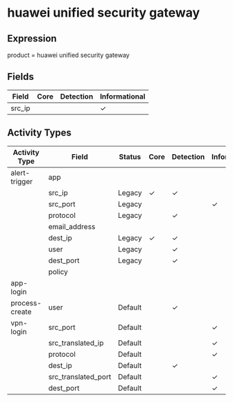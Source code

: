huawei unified security gateway
===============================

Expression
----------

product = huawei unified security gateway

Fields
------

| Field  | Core | Detection | Informational |
| ------ | ---- | --------- | ------------- |
| src_ip |      |           | &#10003;      |

Activity Types
--------------

| Activity Type  | Field               | Status  | Core     | Detection | Informational |
| -------------- | ------------------- | ------- | -------- | --------- | ------------- |
| alert-trigger  | app                 |         |          |           |               |
|                | src_ip              | Legacy  | &#10003; | &#10003;  |               |
|                | src_port            | Legacy  |          |           | &#10003;      |
|                | protocol            | Legacy  |          | &#10003;  |               |
|                | email_address       |         |          |           |               |
|                | dest_ip             | Legacy  | &#10003; | &#10003;  |               |
|                | user                | Legacy  |          | &#10003;  |               |
|                | dest_port           | Legacy  |          | &#10003;  |               |
|                | policy              |         |          |           |               |
| app-login      |                     |         |          |           |               |
| process-create | user                | Default |          | &#10003;  |               |
| vpn-login      | src_port            | Default |          |           | &#10003;      |
|                | src_translated_ip   | Default |          |           | &#10003;      |
|                | protocol            | Default |          |           | &#10003;      |
|                | dest_ip             | Default |          | &#10003;  |               |
|                | src_translated_port | Default |          |           | &#10003;      |
|                | dest_port           | Default |          |           | &#10003;      |

